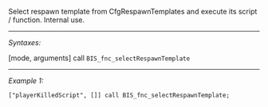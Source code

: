 Select respawn template from CfgRespawnTemplates and execute its script / function. Internal use.


---
*Syntaxes:*

[mode, arguments] call `BIS_fnc_selectRespawnTemplate`

---
*Example 1:*

```sqf
["playerKilledScript", []] call BIS_fnc_selectRespawnTemplate;
```
